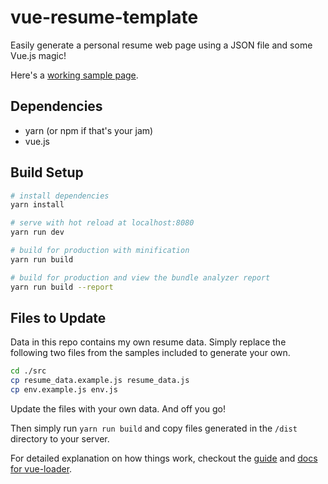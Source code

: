 # vue-resume-template

Easily generate a personal resume web page using a JSON file and some Vue.js magic!

Here's a [working sample page](http://powerchu.com).

## Dependencies

* yarn (or npm if that's your jam)
* vue.js

## Build Setup

``` bash
# install dependencies
yarn install

# serve with hot reload at localhost:8080
yarn run dev

# build for production with minification
yarn run build

# build for production and view the bundle analyzer report
yarn run build --report
```

## Files to Update

Data in this repo contains my own resume data. Simply replace the following two files from the samples included to generate your own.

``` bash
cd ./src
cp resume_data.example.js resume_data.js
cp env.example.js env.js
```

Update the files with your own data. And off you go!

Then simply run `yarn run build` and copy files generated in the `/dist` directory to your server.

For detailed explanation on how things work, checkout the [guide](http://vuejs-templates.github.io/webpack/) and [docs for vue-loader](http://vuejs.github.io/vue-loader).
